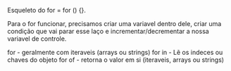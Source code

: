 Esqueleto do for = for () {}.

Para o for funcionar, precisamos criar uma variavel dentro dele, criar uma condição que vai parar esse laço e incrementar/decrementar a nossa variavel de controle.


for - geralmente com iteraveis (arrays ou strings)
for in - Lẽ os indeces ou chaves do objeto
for of - retorna o valor em si (iteraveis, arrays ou strings)